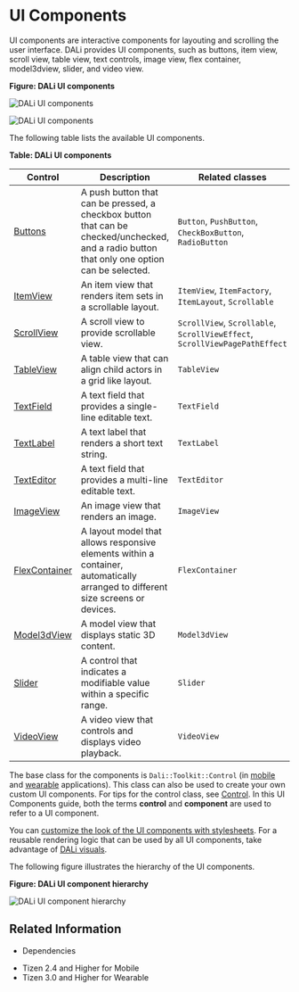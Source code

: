 # UI Components


UI components are interactive components for layouting and scrolling the user interface. DALi provides UI components, such as buttons, item view, scroll view, table view, text controls, image view, flex container, model3dview, slider, and video view.

**Figure: DALi UI components**

![DALi UI components](./media/ui_controls.png)

![DALi UI components](./media/ui_controls2.png)

The following table lists the available UI components.

**Table: DALi UI components**

| Control                                  | Description                              | Related classes                          |
|------------------------------------------|------------------------------------------|------------------------------------------|
| [Buttons](buttons.md) | A push button that can be pressed, a checkbox button that can be checked/unchecked, and a radio button that only one option can be selected. | `Button`, `PushButton`, `CheckBoxButton`, `RadioButton` |
| [ItemView](itemview.md) | An item view that renders item sets in a scrollable layout. | `ItemView`, `ItemFactory`, `ItemLayout`, `Scrollable` |
| [ScrollView](scrollview.md) | A scroll view to provide scrollable view. | `ScrollView`, `Scrollable`, `ScrollViewEffect`, `ScrollViewPagePathEffect` |
| [TableView](tableview.md) | A table view that can align child actors in a grid like layout. | `TableView`                              |
| [TextField](textfield.md) | A text field that provides a single-line editable text. | `TextField`                              |
| [TextLabel](textlabel.md) | A text label that renders a short text string. | `TextLabel`                              |
| [TextEditor](texteditor.md) | A text field that provides a multi-line editable text. | `TextEditor`                             |
| [ImageView](imageview.md) | An image view that renders an image.     | `ImageView`                              |
| [FlexContainer](flexcontainer.md) | A layout model that allows responsive elements within a container, automatically arranged to different size screens or devices. | `FlexContainer`                          |
| [Model3dView](model3dview.md) | A model view that displays static 3D content. | `Model3dView`                            |
| [Slider](slider.md) | A control that indicates a modifiable value within a specific range. | `Slider`                                 |
| [VideoView](videoview.md) | A video view that controls and displays video playback. | `VideoView`                              |

The base class for the components is `Dali::Toolkit::Control` (in [mobile](http://org.tizen.native.mobile.apireference/classDali_1_1Toolkit_1_1Control.html) and [wearable](http://org.tizen.native.wearable.apireference/classDali_1_1Toolkit_1_1Control.html) applications). This class can also be used to create your own custom UI components. For tips for the control class, see [Control](control-base.md). In this UI Components guide, both the terms **control** and **component** are used to refer to a UI component.

You can [customize the look of the UI components with stylesheets](styling.md). For a reusable rendering logic that can be used by all UI components, take advantage of [DALi visuals](visuals.md).

The following figure illustrates the hierarchy of the UI components.

**Figure: DALi UI component hierarchy**

![DALi UI component hierarchy](./media/ui_control_hierarchy.png)

## Related Information
* Dependencies
 - Tizen 2.4 and Higher for Mobile
 - Tizen 3.0 and Higher for Wearable
